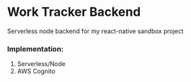 # Work Tracker Backend

Serverless node backend for my react-native sandbox project

### Implementation:

1. Serverless/Node
2. AWS Cognito
